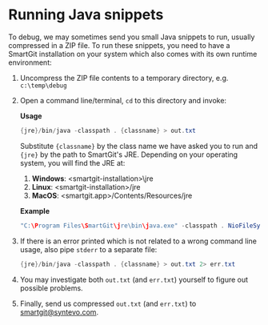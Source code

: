 # Running Java snippets

To debug, we may sometimes send you small Java snippets to run, usually
compressed in a ZIP file. To run these snippets, you need to have a
SmartGit installation on your system which also comes with its own
runtime environment:

1.  Uncompress the ZIP file contents to a temporary directory,
    e.g. `c:\temp\debug`

2.  Open a command line/terminal, `cd` to this directory and invoke:

    **Usage**

    ``` java
    {jre}/bin/java -classpath . {classname} > out.txt 
    ```

    Substitute `{classname}` by the class name we have asked you to run
    and `{jre}` by the path to SmartGit's JRE. Depending on your
    operating system, you will find the JRE at:

    1.  **Windows**: \<smartgit-installation>\\jre
    2.  **Linux**: \<smartgit-installation>/jre
    3.  **MacOS**: \<smartgit.app>/Contents/Resources/jre

    **Example**

    ``` java
    "C:\Program Files\SmartGit\jre\bin\java.exe" -classpath . NioFileSystemWalk "c:\temp\repo" true > out.txt 
    ```

3.  If there is an error printed which is not related to a wrong command
    line usage, also pipe `stderr` to a separate file:

    ``` java
    {jre}/bin/java -classpath . {classname} > out.txt 2> err.txt
    ```

4.  You may investigate both `out.txt` (and `err.txt`) yourself to
    figure out possible problems.

5.  Finally, send us compressed `out.txt` (and `err.txt`) to
    smartgit@syntevo.com.
